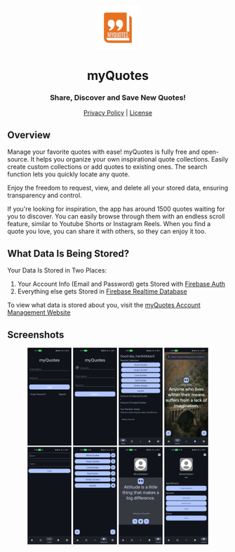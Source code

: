 <div align="center"><img style="align:center;" src="img/rsz_logo.png" alt="Logo" width="100" /></div>
<h1 align="center">myQuotes</h1>
<h3 align="center">Share, Discover and Save New Quotes!</h3>
<p align="center">
 <a href="https://github.com/lukassobotik/Quotes/blob/master/PrivacyPolicy.md">Privacy Policy</a> | <a href="https://github.com/lukassobotik/Quotes/blob/master/LICENSE">License</a>
</p>

## Overview

Manage your favorite quotes with ease! myQuotes is fully free and open-source.
It helps you organize your own inspirational quote collections. Easily create custom collections or add quotes to existing ones.
The search function lets you quickly locate any quote.

Enjoy the freedom to request, view, and delete all your stored data, ensuring transparency and control.

If you're looking for inspiration, the app has around 1500 quotes waiting for you to discover.
You can easily browse through them with an endless scroll feature, similar to Youtube Shorts or Instagram Reels.
When you find a quote you love, you can share it with others, so they can enjoy it too.

## What Data Is Being Stored?

Your Data Is Stored in Two Places:

1. Your Account Info (Email and Password) gets Stored with [Firebase Auth](https://firebase.google.com/docs/auth)
2. Everything else gets Stored in [Firebase Realtime Database](https://firebase.google.com/docs/database)

To view what data is stored about you, visit the [myQuotes Account Management Website](https://myquotes.account.lukassobotik.dev/stored-data)

## Screenshots

<div align="center">
    <img style="align:center;" src="img/Login1.jpg" alt="img" width="100" />
    <img style="align:center;" src="img/Register1.jpg" alt="img" width="100" />
    <img style="align:center;" src="img/Dashboard1.jpg" alt="img" width="100" />
    <img style="align:center;" src="img/Explore1.jpg" alt="img" width="100" />
    <img style="align:center;" src="img/CreateNewQuotes.jpg" alt="img" width="100" />
    <img style="align:center;" src="img/Collection.jpg" alt="img" width="100" />
    <img style="align:center;" src="img/YourAddedQuotes.jpg" alt="img" width="100" />
    <img style="align:center;" src="img/Setting.jpg" alt="img" width="100" />
</div>
